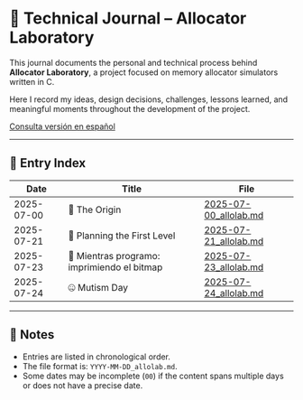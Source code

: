 # 📖 Technical Journal – Allocator Laboratory

This journal documents the personal and technical process behind **Allocator Laboratory**, a project focused on memory allocator simulators written in C.

Here I record my ideas, design decisions, challenges, lessons learned, and meaningful moments throughout the development of the project.

[Consulta versión en español](../es/journal_index.es.md)

---

## 📅 Entry Index

| Date        | Title                             | File                             |
|-------------|-----------------------------------|----------------------------------|
| 2025-07-00  | 🌱 The Origin                     | [2025-07-00_allolab.md](./entries/2025-07-00_allolab.md) |
| 2025-07-21  | 🧱 Planning the First Level       | [2025-07-21_allolab.md](./entries/2025-07-21_allolab.md) |
| 2025-07-23  | 🧠 Mientras programo: imprimiendo el bitmap | [2025-07-23_allolab.md](./entries/2025-07-23_allolab.md) |
| 2025-07-24  | 🤐 Mutism Day | [2025-07-24_allolab.md](./entries/2025-07-24_allolab.md) |

---

## 🧭 Notes

- Entries are listed in chronological order.
- The file format is: `YYYY-MM-DD_allolab.md`.
- Some dates may be incomplete (`00`) if the content spans multiple days or does not have a precise date.
